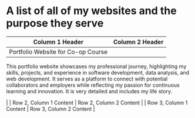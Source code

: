 # A list of all of my websites and the purpose they serve

| Column 1 Header         | Column 2 Header         |
|-------------------------|-------------------------|
| Portfolio Website for Co-op Course | 
This portfolio website showcases my professional journey, highlighting my skills, projects, and experience in software development, data analysis, and web development. It serves as a platform to connect with potential collaborators and employers while reflecting my passion for continuous learning and innovation. It is very detailed and includes my life story.







 |
| Row 2, Column 1 Content | Row 2, Column 2 Content |
| Row 3, Column 1 Content | Row 3, Column 2 Content |
